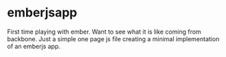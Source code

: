 emberjsapp
==========

First time playing with ember. Want to see what it is like coming from backbone.
Just a simple one page js file creating a minimal implementation of an emberjs app.
